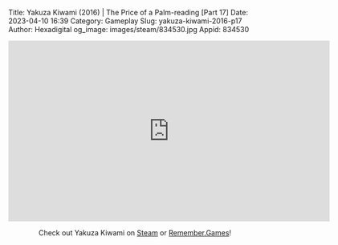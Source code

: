 Title: Yakuza Kiwami (2016) | The Price of a Palm-reading [Part 17]
Date: 2023-04-10 16:39
Category: Gameplay
Slug: yakuza-kiwami-2016-p17
Author: Hexadigital
og_image: images/steam/834530.jpg
Appid: 834530

<center><iframe src="https://www.youtube.com/embed/L92F6Z1QdvE?feature=oembed" allow="accelerometer; autoplay; encrypted-media; gyroscope; picture-in-picture" width="640" height="360" frameborder="0"></iframe>

Check out Yakuza Kiwami on [Steam](https://store.steampowered.com/app/834530/?curator_clanid=34633900) or [Remember.Games](https://remember.games/game/342/)!</center>